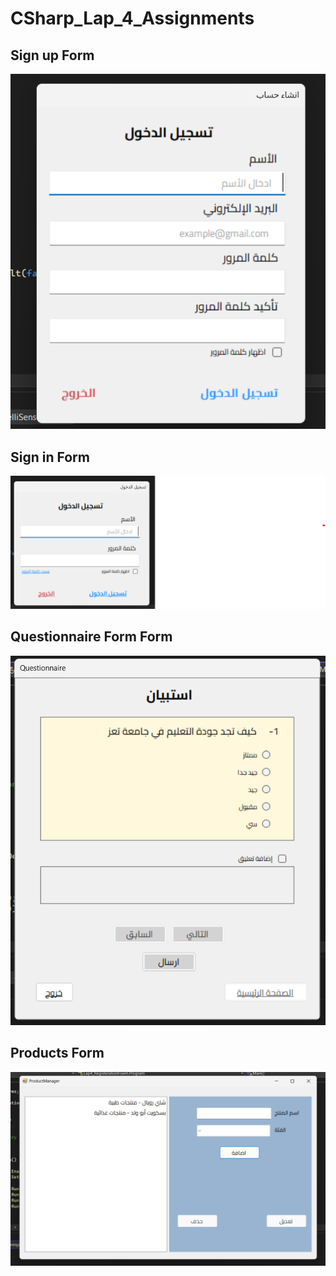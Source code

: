 # CSharp_Lap_4_Assignments

## Sign up Form
<img src="https://github.com/MohammedGalal-IT/CSharp_Lap_4_Assignments/blob/main/Screenshots/Sign in Form.png">

## Sign in Form
<img src="https://github.com/MohammedGalal-IT/CSharp_Lap_4_Assignments/blob/main/Screenshots/Sign up Form.png">

## Questionnaire Form Form
<img src="https://github.com/MohammedGalal-IT/CSharp_Lap_4_Assignments/blob/main/Screenshots/Questionnaire Form.png">

## Products Form
<img src="https://github.com/MohammedGalal-IT/CSharp_Lap_4_Assignments/blob/main/Screenshots/Products Form.png">
